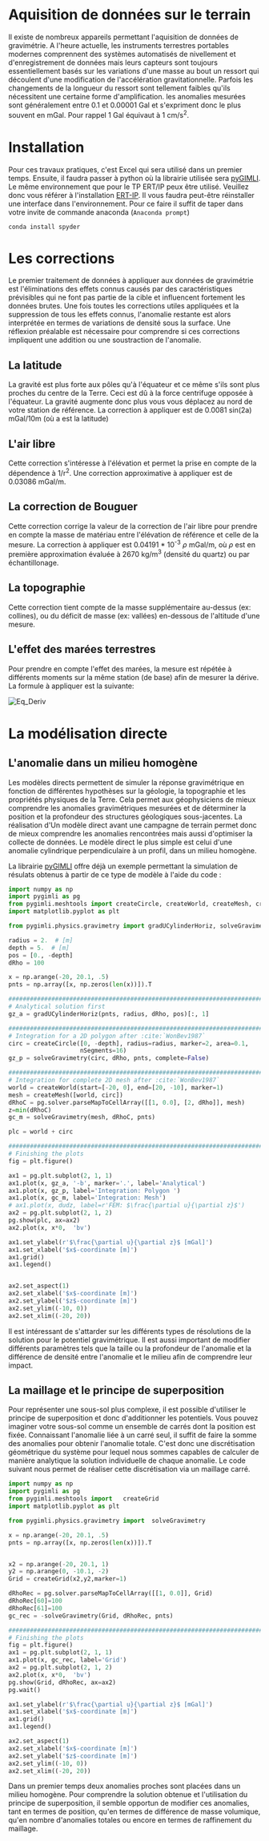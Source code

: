 # Aquisition de données sur le terrain

Il existe de nombreux appareils permettant l'aquisition de données de gravimétrie. A l'heure actuelle, les instruments terrestres portables modernes comprennent des systèmes automatisés de nivellement et d'enregistrement de données mais leurs capteurs sont toujours essentiellement basés sur les variations d'une masse au bout un ressort qui découlent d'une modification de l'accélération gravitationnelle. Parfois les changements de la longueur du ressort sont tellement faibles qu'ils nécessitent une certaine forme d'amplification. les anomalies mesurées sont généralement entre 0.1 et 0.00001 Gal et s'expriment donc le plus souvent en mGal. Pour rappel 1 Gal équivaut à 1 cm/s<sup>2</sup>.

# Installation 

Pour ces travaux pratiques, c'est Excel qui sera utilisé dans un premier temps. Ensuite, il faudra passer à python où la librairie utilisée sera [pyGIMLI](https://www.pygimli.org/). Le même environnement que pour le TP ERT/IP peux être utilisé. Veuillez donc vous référer à l'installation [ERT-IP](../ERT_IP/README_ERTIP.md). Il vous faudra peut-être réinstaller une interface dans l'environnement. Pour ce faire il suffit de taper dans votre invite de commande anaconda (`Anaconda prompt`)
```
conda install spyder
```



# Les corrections

Le premier traitement de données à appliquer aux données de gravimétrie est l'éliminations des effets connus causés par des caractéristiques prévisibles qui ne font pas partie de la cible et influencent fortement les données brutes. Une fois toutes les corrections utiles appliquées et la suppression de tous les effets connus, l'anomalie restante est alors interprétée en termes de variations de densité sous la surface. Une réflexion préalable est nécessaire pour comprendre si ces corrections impliquent une addition ou une soustraction de l'anomalie. 

## La latitude

La gravité est plus forte aux pôles qu'à l'équateur et ce même s'ils sont plus proches du centre de la Terre. Ceci est dû à la force centrifuge opposée à l'équateur. La gravité augmente donc plus vous vous déplacez au nord de votre station de référence. La correction à appliquer est de 0.0081 sin(2a) mGal/10m (où a est la latitude)

## L'air libre 

Cette correction s'intéresse à l'élévation et permet la prise en compte de la dépendence à 1/r<sup>2</sup>. Une correction approximative à appliquer est de 0.03086 mGal/m.

## La correction de Bouguer

Cette correction corrige la valeur de la correction de l'air libre pour prendre en compte la masse de matériau entre l'élévation de référence et celle de la mesure. La correction à appliquer est 0.04191 * 10<sup>-3</sup> $\rho$  mGal/m, où $\rho$ est en première approximation évaluée à 2670 kg/m<sup>3</sup> (densité du quartz) ou par échantillonage.

## La topographie

Cette correction tient compte de la masse supplémentaire au-dessus (ex: collines), ou du déficit de masse (ex: vallées) en-dessous de l'altitude d'une mesure.

## L'effet des marées terrestres

Pour prendre en compte l'effet des marées, la mesure est répétée à différents moments sur la même station (de base) afin de mesurer la dérive. La formule à appliquer est la suivante:

![Eq_Deriv](./pictures/equation_derive.PNG)


# La modélisation directe

## L'anomalie dans un milieu homogène 

Les modèles directs permettent de simuler la réponse gravimétrique en fonction de différentes hypothèses sur la géologie, la topographie et les propriétés physiques de la Terre. Cela permet aux géophysiciens de mieux comprendre les anomalies gravimétriques mesurées et de déterminer la position et la profondeur des structures géologiques sous-jacentes. La réalisation d'Un modèle direct avant une campagne de terrain permet donc de mieux comprendre les anomalies rencontrées mais aussi d'optimiser la collecte de données. Le modèle direct le plus simple est celui d'une anomalie cylindrique perpendiculaire à un profil, dans un milieu homogène. 

La librairie [pyGIMLI](https://www.pygimli.org/) offre déjà un exemple permettant la simulation de résulats obtenus à partir de ce type de modèle à l'aide du code :

```python
import numpy as np
import pygimli as pg
from pygimli.meshtools import createCircle, createWorld, createMesh, createRectangle , createGrid
import matplotlib.pyplot as plt

from pygimli.physics.gravimetry import gradUCylinderHoriz, solveGravimetry

radius = 2.  # [m]
depth = 5.  # [m]
pos = [0., -depth]
dRho = 100

x = np.arange(-20, 20.1, .5)
pnts = np.array([x, np.zeros(len(x))]).T

###############################################################################
# Analytical solution first
gz_a = gradUCylinderHoriz(pnts, radius, dRho, pos)[:, 1]

###############################################################################
# Integration for a 2D polygon after :cite:`WonBev1987`
circ = createCircle([0, -depth], radius=radius, marker=2, area=0.1,
                    nSegments=16)
gz_p = solveGravimetry(circ, dRho, pnts, complete=False)

###############################################################################
# Integration for complete 2D mesh after :cite:`WonBev1987`
world = createWorld(start=[-20, 0], end=[20, -10], marker=1)
mesh = createMesh([world, circ])
dRhoC = pg.solver.parseMapToCellArray([[1, 0.0], [2, dRho]], mesh)
z=min(dRhoC)
gc_m = solveGravimetry(mesh, dRhoC, pnts)

plc = world + circ

###############################################################################
# Finishing the plots
fig = plt.figure()

ax1 = pg.plt.subplot(2, 1, 1)
ax1.plot(x, gz_a, '-b', marker='.', label='Analytical')
ax1.plot(x, gz_p, label='Integration: Polygon ')
ax1.plot(x, gc_m, label='Integration: Mesh')
# ax1.plot(x, dudz, label=r'FEM: $\frac{\partial u}{\partial z}$')
ax2 = pg.plt.subplot(2, 1, 2)
pg.show(plc, ax=ax2)
ax2.plot(x, x*0,  'bv')

ax1.set_ylabel(r'$\frac{\partial u}{\partial z}$ [mGal]')
ax1.set_xlabel('$x$-coordinate [m]')
ax1.grid()
ax1.legend()


ax2.set_aspect(1)
ax2.set_xlabel('$x$-coordinate [m]')
ax2.set_ylabel('$z$-coordinate [m]')
ax2.set_ylim((-10, 0))
ax2.set_xlim((-20, 20))
```


Il est intéressant de s'attarder sur les différents types de résolutions de la solution pour le potentiel gravimétrique. Il est aussi important de modifier différents paramètres tels que la taille ou la profondeur de l'anomalie et la différence de densité entre l'anomalie et le milieu afin de comprendre leur impact. 

## La maillage et le principe de superposition  

Pour représenter une sous-sol plus complexe, il est possible d'utiliser le principe de superposition et donc d'additionner les potentiels. Vous pouvez imaginer votre sous-sol comme un ensemble de carrés dont la position est fixée. Connaissant l'anomalie liée à un carré seul, il suffit de faire la somme des anomalies pour obtenir l'anomalie totale. C'est donc une discrétisation géométrique du système pour lequel nous sommes capables de calculer de manière analytique la solution individuelle de chaque anomalie. Le code suivant nous permet de réaliser cette discrétisation via un maillage carré. 
```python
import numpy as np
import pygimli as pg
from pygimli.meshtools import   createGrid
import matplotlib.pyplot as plt

from pygimli.physics.gravimetry import  solveGravimetry

x = np.arange(-20, 20.1, .5)
pnts = np.array([x, np.zeros(len(x))]).T


x2 = np.arange(-20, 20.1, 1)
y2 = np.arange(0, -10.1, -2)
Grid = createGrid(x2,y2,marker=1)

dRhoRec = pg.solver.parseMapToCellArray([[1, 0.0]], Grid)
dRhoRec[60]=100
dRhoRec[61]=100
gc_rec = -solveGravimetry(Grid, dRhoRec, pnts)

###############################################################################
# Finishing the plots
fig = plt.figure()
ax1 = pg.plt.subplot(2, 1, 1)
ax1.plot(x, gc_rec, label='Grid')
ax2 = pg.plt.subplot(2, 1, 2)
ax2.plot(x, x*0,  'bv')
pg.show(Grid, dRhoRec, ax=ax2)
pg.wait()

ax1.set_ylabel(r'$\frac{\partial u}{\partial z}$ [mGal]')
ax1.set_xlabel('$x$-coordinate [m]')
ax1.grid()
ax1.legend()

ax2.set_aspect(1)
ax2.set_xlabel('$x$-coordinate [m]')
ax2.set_ylabel('$z$-coordinate [m]')
ax2.set_ylim((-10, 0))
ax2.set_xlim((-20, 20))
```
Dans un premier temps deux anomalies proches sont placées dans un milieu homogène. Pour comprendre la solution obtenue et l'utilisation du principe de superposition, il semble opportun de modifier ces anomalies, tant en termes de position, qu'en termes de différence de masse volumique, qu'en nombre d'anomalies totales ou encore en termes de raffinement du maillage.